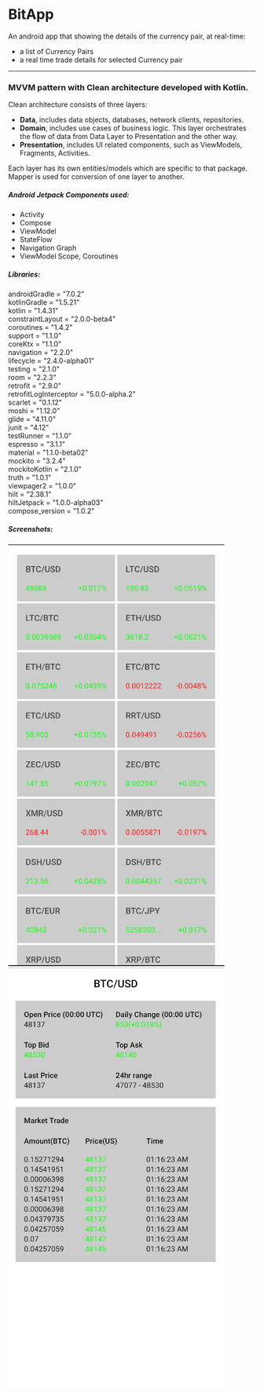 # BitApp

An android app that showing the details of the currency pair, at real-time:

- a list of Currency Pairs
- a real time trade details for selected Currency pair

---

### MVVM pattern with Clean architecture developed with Kotlin.

Clean architecture consists of three layers:

- **Data**, includes data objects, databases, network clients, repositories.
- **Domain**, includes use cases of business logic. This layer orchestrates the flow of data from
  Data Layer to Presentation and the other way.
- **Presentation**, includes UI related components, such as ViewModels, Fragments, Activities.

Each layer has its own entities/models which are specific to that package. Mapper is used for
conversion of one layer to another.

##### Android Jetpack Components used:

- Activity
- Compose
- ViewModel
- StateFlow
- Navigation Graph
- ViewModel Scope, Coroutines

##### Libraries:

androidGradle = "7.0.2"  
kotlinGradle = "1.5.21"  
kotlin = "1.4.31"  
constraintLayout = "2.0.0-beta4"  
coroutines = "1.4.2"  
support = "1.1.0"  
coreKtx = "1.1.0"  
navigation = "2.2.0"  
lifecycle = "2.4.0-alpha01"  
testing = "2.1.0"  
room = "2.2.3"  
retrofit = "2.9.0"  
retrofitLogInterceptor = "5.0.0-alpha.2"  
scarlet = "0.1.12"  
moshi = "1.12.0"  
glide = "4.11.0"  
junit = "4.12"  
testRunner = "1.1.0"  
espresso = "3.1.1"  
material = "1.1.0-beta02"  
mockito = "3.2.4"  
mockitoKotlin = "2.1.0"  
truth = "1.0.1"  
viewpager2 = "1.0.0"  
hilt = "2.38.1"  
hiltJetpack = "1.0.0-alpha03"  
compose_version = "1.0.2"

##### Screenshots:
![Screenshot 2021-09-16 130822](Screenshot%202021-09-16%20130822.png)  
![Screenshot 2021-09-16 131019](Screenshot%202021-09-16%20131019.png)
